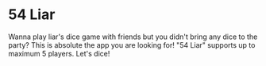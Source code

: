# 54 Liar
Wanna play liar's dice game with friends but you didn't bring any dice to the party?
This is absolute the app you are looking for!
"54 Liar" supports up to maximum 5 players. Let's dice!
